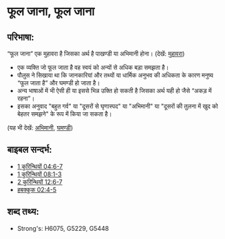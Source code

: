 # फूल जाना, फूल जाना #

## परिभाषा: ##

“फूल जाना” एक मुहावरा है जिसका अर्थ है पाखण्डी या अभिमानी होना। (देखें: [मुहावरा](rc://hi/ta/man/translate/figs-idiom))

* एक व्यक्ति जो फूल जाता है वह स्वयं को अन्यों से अधिक बड़ा समझता है।
* पौलुस ने सिखाया था कि जानकारियां और तथ्यों या धार्मिक अनुभव की अधिकता के कारण मनुष्य “फूल जाता है” और घमण्डी हो जाता है।
* अन्य भाषाओं में भी ऐसी ही या इससे भिन्न उक्ति हो सकती है जिसका अर्थ यही हो जैसे “अकड़ में रहना”।
* इसका अनुवाद "बहुत गर्व" या "दूसरों से घृणास्पद" या "अभिमानी" या "दूसरों की तुलना में खुद को बेहतर समझने" के रूप में किया जा सकता है।

(यह भी देखें: [अभिमानी](../other/arrogant.md), [घमण्डी](../other/proud.md))

## बाइबल सन्दर्भ: ##

* [1 कुरिन्थियों 04:6-7](rc://hi/tn/help/1co/04/06)
* [1 कुरिन्थियों 08:1-3](rc://hi/tn/help/1co/08/01)
* [2 कुरिन्थियों 12:6-7](rc://hi/tn/help/2co/12/06)
* [हबक्कूक 02:4-5](rc://hi/tn/help/hab/02/04)

## शब्द तथ्य: ##

* Strong's: H6075, G5229, G5448
